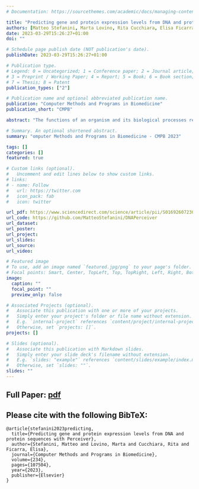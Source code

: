 ```yaml
---
# Documentation: https://sourcethemes.com/academic/docs/managing-content/

title: "Predicting gene and protein expression levels from DNA and protein sequences with Perceiver"
authors: [Matteo Stefanini, Marta Lovino, Rita Cucchiara, Elisa Ficarra]
date: 2023-03-29T15:26:27+01:00
doi: ""

# Schedule page publish date (NOT publication's date).
publishDate: 2023-03-29T15:26:27+01:00

# Publication type.
# Legend: 0 = Uncategorized; 1 = Conference paper; 2 = Journal article;
# 3 = Preprint / Working Paper; 4 = Report; 5 = Book; 6 = Book section;
# 7 = Thesis; 8 = Patent
publication_types: ["2"]

# Publication name and optional abbreviated publication name.
publication: "Computer Methods and Programs in Biomedicine"
publication_short: "CMPB"

abstract: "The functions of an organism and its biological processes result from the ex- pression of genes and proteins. Therefore quantifying and predicting mRNA and protein levels is a crucial aspect of scientific research. Concerning the prediction of mRNA levels, the available approaches use the sequence upstream and downstream of the Transcription Start Site (TSS) as input to neural networks. The State-of-the-art models (e.g., Xpresso and Basenjii) predict mRNA levels exploiting Convolutional (CNN) or Long Short Term Memory (LSTM) Networks. However, CNN prediction depends on convolutional kernel size, and LSTM suffers from capturing long-range dependencies in the sequence. Concerning the predic- tion of protein levels, as far as we know, there is no model for predicting protein levels by exploit- ing the gene or protein sequences. Methods: Here, we exploit a new model type (called Perceiver) for mRNA and protein level prediction, exploiting a Transformer-based architecture with an attention mod- ule to attend to long-range interactions in the sequences. In addition, the Perceiver model overcomes the quadratic complexity of the standard Transformer architectures. This work’s contributions are 1. DNAPer- ceiver model to predict mRNA levels from the sequence upstream and downstream of the TSS; 2. Pro- teinPerceiver model to predict protein levels from the protein sequence; 3. Protein&DNAPerceiver model to predict protein levels from TSS and protein sequences. Results: The models are evaluated on cell lines, mice, glioblastoma, and lung cancer tissues. The results show the effectiveness of the Perceiver-type mod- els in predicting mRNA and protein levels. Conclusions: This paper presents a Perceiver architecture for mRNA and protein level prediction. In the future, inserting regulatory and epigenetic information into the model could improve mRNA and protein level predictions."

# Summary. An optional shortened abstract.
summary: "omputer Methods and Programs in Biomedicine - CMPB 2023"

tags: []
categories: []
featured: true

# Custom links (optional).
#   Uncomment and edit lines below to show custom links.
# links:
# - name: Follow
#   url: https://twitter.com
#   icon_pack: fab
#   icon: twitter

url_pdf: https://www.sciencedirect.com/science/article/pii/S0169260723001700
url_code: https://github.com/MatteoStefanini/DNAPerceiver
url_dataset:
url_poster:
url_project:
url_slides:
url_source:
url_video:

# Featured image
# To use, add an image named `featured.jpg/png` to your page's folder. 
# Focal points: Smart, Center, TopLeft, Top, TopRight, Left, Right, BottomLeft, Bottom, BottomRight.
image:
  caption: ""
  focal_point: ""
  preview_only: false

# Associated Projects (optional).
#   Associate this publication with one or more of your projects.
#   Simply enter your project's folder or file name without extension.
#   E.g. `internal-project` references `content/project/internal-project/index.md`.
#   Otherwise, set `projects: []`.
projects: []

# Slides (optional).
#   Associate this publication with Markdown slides.
#   Simply enter your slide deck's filename without extension.
#   E.g. `slides: "example"` references `content/slides/example/index.md`.
#   Otherwise, set `slides: ""`.
slides: ""
---
```


## Full Paper: [pdf](https://www.sciencedirect.com/science/article/pii/S0169260723001700)

## Please cite with the following BibTeX:
```
@article{stefanini2023predicting,
  title={Predicting gene and protein expression levels from DNA and protein sequences with Perceiver},
  author={Stefanini, Matteo and Lovino, Marta and Cucchiara, Rita and Ficarra, Elisa},
  journal={Computer Methods and Programs in Biomedicine},
  volume={234},
  pages={107504},
  year={2023},
  publisher={Elsevier}
}
```